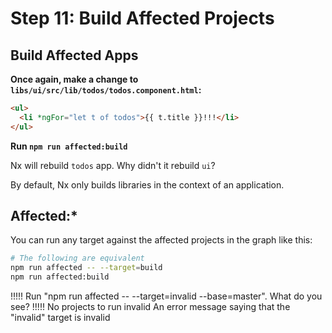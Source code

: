# Step 11: Build Affected Projects

## Build Affected Apps

**Once again, make a change to `libs/ui/src/lib/todos/todos.component.html`:**

```html
<ul>
  <li *ngFor="let t of todos">{{ t.title }}!!!</li>
</ul>
```

**Run `npm run affected:build`**

Nx will rebuild `todos` app. Why didn't it rebuild `ui`?

By default, Nx only builds libraries in the context of an application.

## Affected:\*

You can run any target against the affected projects in the graph like this:

```bash
# The following are equivalent
npm run affected -- --target=build
npm run affected:build
```

!!!!!
Run "npm run affected -- --target=invalid --base=master". What do you see?
!!!!!
No projects to run invalid
An error message saying that the "invalid" target is invalid
